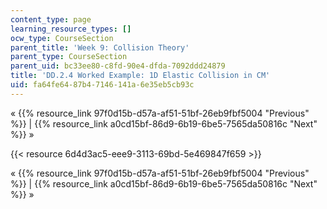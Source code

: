 ```yaml
---
content_type: page
learning_resource_types: []
ocw_type: CourseSection
parent_title: 'Week 9: Collision Theory'
parent_type: CourseSection
parent_uid: bc33ee80-c8fd-90e4-dfda-7092ddd24879
title: 'DD.2.4 Worked Example: 1D Elastic Collision in CM'
uid: fa64fe64-87b4-7146-141a-6e35eb5cb93c
---
```


« {{% resource_link 97f0d15b-d57a-af51-51bf-26eb9fbf5004 "Previous" %}} | {{% resource_link a0cd15bf-86d9-6b19-6be5-7565da50816c "Next" %}} »

{{< resource 6d4d3ac5-eee9-3113-69bd-5e469847f659 >}}

« {{% resource_link 97f0d15b-d57a-af51-51bf-26eb9fbf5004 "Previous" %}} | {{% resource_link a0cd15bf-86d9-6b19-6be5-7565da50816c "Next" %}} »